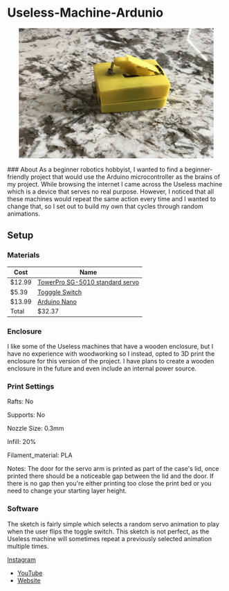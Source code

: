 # Useless-Machine-Ardunio 
 
<p align="center">
  <img width="450" height="300" src="https://github.com/MalikTaylor/Useless-Machine-Ardunio/blob/master/Images/Useless%20Machine%206-30-2020.JPG">
  <br>
</p>
### About
As a beginner robotics hobbyist, I wanted to find a beginner-friendly project that would use the Arduino microcontroller as the brains of my project. While browsing the internet I came across the Useless machine which is a device that serves no real purpose. However, I noticed that all these machines would repeat the same action every time and I wanted to change that, so I set out to build my own that cycles through random animations. 


## Setup

### Materials 

Cost   | Name |                                                                           
------ | ---- |                                                                           
$12.99 | [TowerPro SG-5010 standard servo](https://www.amazon.com/dp/B07KGQVDD1/ref=sspa_dk_detail_6?psc=1&pd_rd_i=B07KGQVDD1&pd_rd_w=qwyLT&pf_rd_p=48d372c1-f7e1-4b8b-9d02-4bd86f5158c5&pd_rd_wg=NRhVq&pf_rd_r=0GX6T3Y3VFTM174MQHTQ&pd_rd_r=5a351d8a-d322-48f1-891c-2e87f5c6d8b8&spLa=ZW5jcnlwdGVkUXVhbGlmaWVyPUEyR0VMR1QyUEZXTkVBJmVuY3J5cHRlZElkPUEwMzg0ODExMUdBRkk3SUwyUlpRRiZlbmNyeXB0ZWRBZElkPUEwNjk2MjIxM0xVUjdOWlhKUklOTSZ3aWRnZXROYW1lPXNwX2RldGFpbCZhY3Rpb249Y2xpY2tSZWRpcmVjdCZkb05vdExvZ0NsaWNrPXRydWU=)|
$5.39  | [Togggle Switch](https://www.amazon.com/gp/product/B079JBF815/ref=ppx_yo_dt_b_asin_title_o02_s00?ie=UTF8&psc=1)|
$13.99  | [Arduino Nano](https://www.amazon.com/gp/product/B07G99NNXL/ref=ppx_yo_dt_b_asin_title_o01_s00?ie=UTF8&psc=1)|
Total  | $32.37|

### Enclosure 

I like some of the Useless machines that have a wooden enclosure, but I have no experience with woodworking so I instead, opted to 3D print the enclosure for this version of the project. I have plans to create a wooden enclosure in the future and even include an internal power source.  

### Print Settings
Rafts:
No

Supports:
No

Nozzle Size:
0.3mm

Infill:
20%

Filament_material:
PLA

Notes:
The door for the servo arm is printed as part of the case's lid, once printed there should be a noticeable gap between the lid and the door. If there is no gap then you're either printing too close the print bed or you need to change your starting layer height. 

### Software

The sketch is fairly simple which selects a random servo animation to play when the user flips the toggle switch. This sketch is not perfect, as the Useless machine will sometimes repeat a previously selected animation multiple times.

<a href="https://www.instagram.com/the.red.team4">Instagram</a>
 - <a href="https://www.youtube.com/channel/UCQdi3MDHHMm7u3cMkEY329Q">YouTube</a>
 - <a href="https://208.68.37.54">Website</a>
